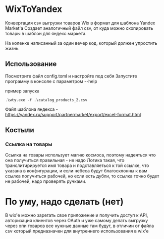 # WixToYandex

Конвертация csv выгрузки товаров Wix в формат для шаблона Yandex Market'a Создает аналогичный файл csv, от куда можно
скопировать товары в шаблон для яндекс маркета.

На коленке написанный за один вечер код, который должен упростить жизнь

## Использование

Посмотрите файл config.toml и настройте под себя Запустите программу в консоле с параметром --help

пример запуска

```console
.\wty.exe -f .\catalog_products_2.csv
```

Файл шаблона яндекса - <https://yandex.ru/support/partnermarket/export/excel-format.html>

## Костыли

### Ссылка на товары

Ссылка на товары использует магию космоса, поэтому надеяться что она получиться правильная - не надо Логика такая, что
транслитирируется имя товара и подставляеться к той ссылке, что указана в конфигурации, и если небеса будут благосклонны
к вам ссылка получиться рабочей, но если есть дубли, то ссылка точно будет не рабочей, надо проверять ручками.

# По уму, надо сделать (нет)

В wix'е можно зарегать свое приложение и получить доступ к API, авторизация клиентов через OAuth и уже самому делать
выгрузку через опи товаров все нужные данные там будут, в отличии от файла csv который предназначен для внутреннего
использования в wix'e
